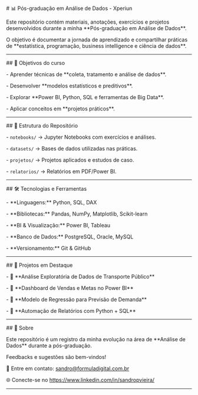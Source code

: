 \# 📊 Pós-graduação em Análise de Dados - Xperiun



Este repositório contém materiais, anotações, exercícios e projetos desenvolvidos durante a minha \*\*Pós-graduação em Análise de Dados\*\*.  

O objetivo é documentar a jornada de aprendizado e compartilhar práticas de \*\*estatística, programação, business intelligence e ciência de dados\*\*.


---



\## 🎯 Objetivos do curso

\- Aprender técnicas de \*\*coleta, tratamento e análise de dados\*\*.  

\- Desenvolver \*\*modelos estatísticos e preditivos\*\*.  

\- Explorar \*\*Power BI, Python, SQL e ferramentas de Big Data\*\*.  

\- Aplicar conceitos em \*\*projetos práticos\*\*.  



---



\## 📂 Estrutura do Repositório

\- `notebooks/` → Jupyter Notebooks com exercícios e análises.  

\- `datasets/` → Bases de dados utilizadas nas práticas.  

\- `projetos/` → Projetos aplicados e estudos de caso.  

\- `relatorios/` → Relatórios em PDF/Power BI.  



---



\## 🛠️ Tecnologias e Ferramentas

\- \*\*Linguagens:\*\* Python, SQL, DAX  

\- \*\*Bibliotecas:\*\* Pandas, NumPy, Matplotlib, Scikit-learn  

\- \*\*BI \& Visualização:\*\* Power BI, Tableau  

\- \*\*Banco de Dados:\*\* PostgreSQL, Oracle, MySQL  

\- \*\*Versionamento:\*\* Git \& GitHub  



---



\## 🚀 Projetos em Destaque

\- 📌 \*\*Análise Exploratória de Dados de Transporte Público\*\*  

\- 📌 \*\*Dashboard de Vendas e Metas no Power BI\*\*  

\- 📌 \*\*Modelo de Regressão para Previsão de Demanda\*\*  

\- 📌 \*\*Automação de Relatórios com Python + SQL\*\*  



---



\## 📖 Sobre

Este repositório é um registro da minha evolução na área de \*\*Análise de Dados\*\* durante a pós-graduação.  

Feedbacks e sugestões são bem-vindos!  



📩 Entre em contato: sandro@formuladigital.com.br  

🌐 Conecte-se no https://www.linkedin.com/in/sandropvieira/  



---




